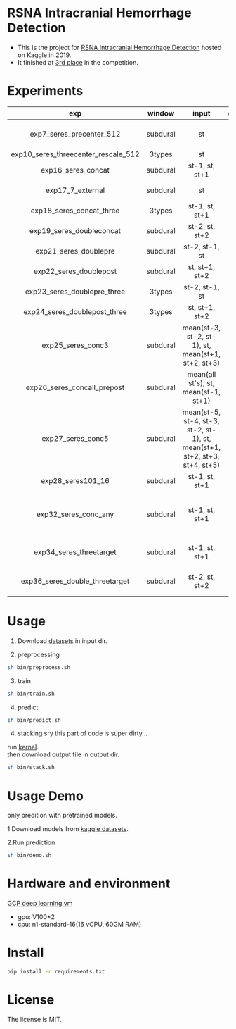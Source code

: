 # RSNA Intracranial Hemorrhage Detection
- This is the project for [RSNA Intracranial Hemorrhage Detection](https://www.kaggle.com/c/rsna-intracranial-hemorrhage-detection) hosted on Kaggle in 2019.
- It finished at [3rd place](https://www.kaggle.com/c/rsna-intracranial-hemorrhage-detection/discussion/117223#latest-673643) in the competition.

# Experiments

|exp  |window   |input  |output  |comment   |
|:---:|:---:|:---:|:---:|:---:|
|exp7_seres_precenter_512  |subdural  |st  |st  |for external data pseudo labeling  |
|exp10_seres_threecenter_rescale_512  |3types  |st  |st  |  |
|exp16_seres_concat  |subdural  |st-1, st, st+1  |st  |  |
|exp17_7_external  |subdural  |st  |st  |with external data  |
|exp18_seres_concat_three  |3types  |st-1, st, st+1  |st  |  |
|exp19_seres_doubleconcat  |subdural  |st-2, st, st+2  |st  |  |
|exp21_seres_doublepre  |subdural  |st-2, st-1, st  |st  |  |
|exp22_seres_doublepost  |subdural  |st, st+1, st+2  |st  |  |
|exp23_seres_doublepre_three  |3types  |st-2, st-1, st  |st  |  |
|exp24_seres_doublepost_three  |3types  |st, st+1, st+2  |st  |  |
|exp25_seres_conc3  |subdural  |mean(st-3, st-2, st-1), st, mean(st+1, st+2, st+3)  |st  |  |
|exp26_seres_concall_prepost  |subdural  |mean(all st's), st, mean(st-1, st+1)  |st  |  |
|exp27_seres_conc5  |subdural  |mean(st-5, st-4, st-3, st-2, st-1), st, mean(st+1, st+2, st+3, st+4, st+5)  |st  |  |
|exp28_seres101_16  |subdural  |st-1, st, st+1  |st  |seresnext101  |
|exp32_seres_conc_any  |subdural  |st-1, st, st+1  |st  |predict 5 classes and fill_“any” on max prediction.  |
|exp34_seres_threetarget  |subdural  |st-1, st, st+1  |st-1, st, st+1  |  |
|exp36_seres_double_threetarget  |subdural  |st-2, st, st+2  |st-2, st, st+2  |  |

# Usage
1. Download [datasets](https://www.kaggle.com/c/rsna-intracranial-hemorrhage-detection/data) in input dir.

2. preprocessing
```sh
sh bin/preprocess.sh
```

3. train

```sh
sh bin/train.sh
```

4. predict
```sh
sh bin/predict.sh
```

4. stacking
sry this part of code is super dirty...

run [kernel](https://www.kaggle.com/takuok/rsna-ensemble-post-user-agg-and-basic-st2).  
then download output file in output dir.

```sh
sh bin/stack.sh
```

# Usage Demo
only predition with pretrained models.

1.Download models from [kaggle datasets](https://www.kaggle.com/takuok/rsna-3rdplace-models).

2.Run prediction
```sh
sh bin/demo.sh
```

# Hardware and environment
[GCP deep learning vm](https://console.cloud.google.com/marketplace/details/click-to-deploy-images/deeplearning?q=deep%20learning%20vm&id=8857b4a3-f60f-40b2-9b32-22b4428fd256&project=dena-ai-training-35-gcp&organizationId=683655960516)
- gpu: V100*2
- cpu: n1-standard-16(16 vCPU, 60GM RAM)

# Install
```sh
pip install -r requirements.txt
```

# License
The license is MIT.
